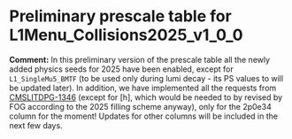 # Preliminary prescale table for L1Menu_Collisions2025_v1_0_0

**Comment:** 
In this preliminary version of the prescale table all the newly added physics seeds for 2025 have been enabled, except for `L1_SingleMu5_BMTF` (to be used only during lumi decay - its PS values to will be updated later).
In addition, we have implemented all the requests from [CMSLITDPG-1346](https://its.cern.ch/jira/browse/CMSLITDPG-1346) (except for [h], which would be needed to by revised by FOG according to the 2025 filling scheme anyway), only for the 2p0e34 column for the moment! 
Updates for other columns will be included in the next few days.